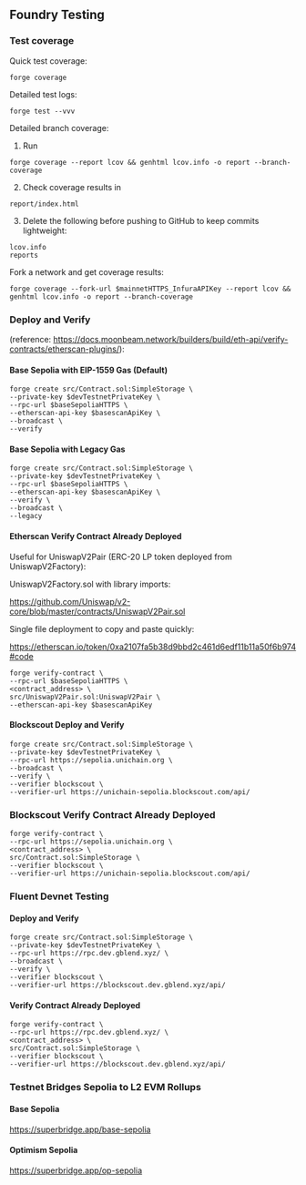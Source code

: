 ## Foundry Testing

### Test coverage

Quick test coverage:
```shell
forge coverage
```
Detailed test logs:
```shell
forge test --vvv
```
Detailed branch coverage:

1. Run 
```shell
forge coverage --report lcov && genhtml lcov.info -o report --branch-coverage
```
2. Check coverage results in
```
report/index.html
```
3. Delete the following before pushing to GitHub to keep commits lightweight:
```
lcov.info
reports
```     
Fork a network and get coverage results:
```shell
forge coverage --fork-url $mainnetHTTPS_InfuraAPIKey --report lcov && genhtml lcov.info -o report --branch-coverage
```

### Deploy and Verify 

(reference: https://docs.moonbeam.network/builders/build/eth-api/verify-contracts/etherscan-plugins/):

#### Base Sepolia with EIP-1559 Gas (Default)

```shell
forge create src/Contract.sol:SimpleStorage \
--private-key $devTestnetPrivateKey \
--rpc-url $baseSepoliaHTTPS \
--etherscan-api-key $basescanApiKey \
--broadcast \
--verify 
```

#### Base Sepolia with Legacy Gas

```shell
forge create src/Contract.sol:SimpleStorage \
--private-key $devTestnetPrivateKey \
--rpc-url $baseSepoliaHTTPS \
--etherscan-api-key $basescanApiKey \
--verify \
--broadcast \
--legacy
```

#### Etherscan Verify Contract Already Deployed 

Useful for UniswapV2Pair (ERC-20 LP token deployed from UniswapV2Factory):

UniswapV2Factory.sol with library imports:

https://github.com/Uniswap/v2-core/blob/master/contracts/UniswapV2Pair.sol

Single file deployment to copy and paste quickly:

https://etherscan.io/token/0xa2107fa5b38d9bbd2c461d6edf11b11a50f6b974#code

```shell
forge verify-contract \
--rpc-url $baseSepoliaHTTPS \
<contract_address> \
src/UniswapV2Pair.sol:UniswapV2Pair \
--etherscan-api-key $basescanApiKey  
```

#### Blockscout Deploy and Verify

```shell
forge create src/Contract.sol:SimpleStorage \
--private-key $devTestnetPrivateKey \
--rpc-url https://sepolia.unichain.org \
--broadcast \
--verify \
--verifier blockscout \
--verifier-url https://unichain-sepolia.blockscout.com/api/
```

### Blockscout Verify Contract Already Deployed
```shell
forge verify-contract \
--rpc-url https://sepolia.unichain.org \
<contract_address> \
src/Contract.sol:SimpleStorage \
--verifier blockscout \
--verifier-url https://unichain-sepolia.blockscout.com/api/
```

### Fluent Devnet Testing 

#### Deploy and Verify 

```shell
forge create src/Contract.sol:SimpleStorage \
--private-key $devTestnetPrivateKey \
--rpc-url https://rpc.dev.gblend.xyz/ \
--broadcast \
--verify \
--verifier blockscout \
--verifier-url https://blockscout.dev.gblend.xyz/api/
```

#### Verify Contract Already Deployed

```shell
forge verify-contract \
--rpc-url https://rpc.dev.gblend.xyz/ \
<contract_address> \
src/Contract.sol:SimpleStorage \
--verifier blockscout \
--verifier-url https://blockscout.dev.gblend.xyz/api/
```

### Testnet Bridges Sepolia to L2 EVM Rollups

#### Base Sepolia 

https://superbridge.app/base-sepolia

#### Optimism Sepolia

https://superbridge.app/op-sepolia

